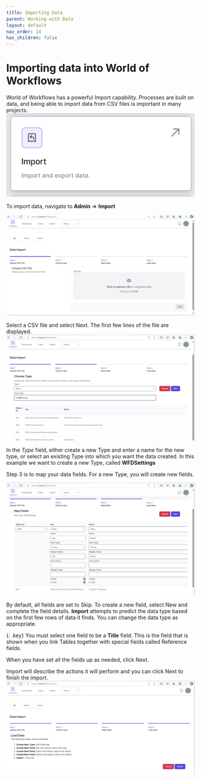 ```yaml
---
title: Importing Data
parent: Working with Data
layout: default
nav_order: 14
has_children: false
---
```


# Importing data into World of Workflows

World of Workflows has a powerful Import capability.  Processes are built on data, and being able to import data from CSV files is important in many projects.  
![alt text](../images/import-image-6.png)

To import data, navigate to **Admin** => **Import**

![alt text](../images/import-image.png)

Select a CSV file and select Next.
The first few lines of the file are displayed.
![alt text](../images/import-image-2.png)

In the *Type* field, either create a new Type and enter a name for the new type, or select an existing Type into which you want the data created.  In this example we want to create a new Type, called **WFDSettings**

Step 3 is to map your data fields.  For a new Type, you will create new fields.

![alt text](../images/import-image-4.png)

By default, all fields are set to Skip.  To create a new field, select New and complete the field details.  **Import** attempts to predict the data type based on the first few rows of data it finds.  You can change the data type as appropriate.

{: .key}
You must select one field to be a **Title** field.  This is the field that is shown when you link Tables together with special fields called Reference fields.

When you have set all the fields up as needed, click Next.

Import will describe the actions it will perform and you can click Next to finish the import.
![alt text](../images/import-image-5.png)